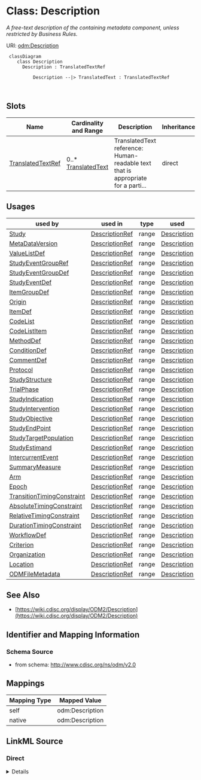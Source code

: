 # Class: Description


_A free-text description of the containing metadata component, unless restricted by Business Rules._





URI: [odm:Description](http://www.cdisc.org/ns/odm/v2.0/Description)



```mermaid
 classDiagram
    class Description
      Description : TranslatedTextRef
        
          Description --|> TranslatedText : TranslatedTextRef
        
      
```




<!-- no inheritance hierarchy -->


## Slots

| Name | Cardinality and Range | Description | Inheritance |
| ---  | --- | --- | --- |
| [TranslatedTextRef](TranslatedTextRef.md) | 0..* <br/> [TranslatedText](TranslatedText.md) | TranslatedText reference: Human-readable text that is appropriate for a parti... | direct |





## Usages

| used by | used in | type | used |
| ---  | --- | --- | --- |
| [Study](Study.md) | [DescriptionRef](DescriptionRef.md) | range | [Description](Description.md) |
| [MetaDataVersion](MetaDataVersion.md) | [DescriptionRef](DescriptionRef.md) | range | [Description](Description.md) |
| [ValueListDef](ValueListDef.md) | [DescriptionRef](DescriptionRef.md) | range | [Description](Description.md) |
| [StudyEventGroupRef](StudyEventGroupRef.md) | [DescriptionRef](DescriptionRef.md) | range | [Description](Description.md) |
| [StudyEventGroupDef](StudyEventGroupDef.md) | [DescriptionRef](DescriptionRef.md) | range | [Description](Description.md) |
| [StudyEventDef](StudyEventDef.md) | [DescriptionRef](DescriptionRef.md) | range | [Description](Description.md) |
| [ItemGroupDef](ItemGroupDef.md) | [DescriptionRef](DescriptionRef.md) | range | [Description](Description.md) |
| [Origin](Origin.md) | [DescriptionRef](DescriptionRef.md) | range | [Description](Description.md) |
| [ItemDef](ItemDef.md) | [DescriptionRef](DescriptionRef.md) | range | [Description](Description.md) |
| [CodeList](CodeList.md) | [DescriptionRef](DescriptionRef.md) | range | [Description](Description.md) |
| [CodeListItem](CodeListItem.md) | [DescriptionRef](DescriptionRef.md) | range | [Description](Description.md) |
| [MethodDef](MethodDef.md) | [DescriptionRef](DescriptionRef.md) | range | [Description](Description.md) |
| [ConditionDef](ConditionDef.md) | [DescriptionRef](DescriptionRef.md) | range | [Description](Description.md) |
| [CommentDef](CommentDef.md) | [DescriptionRef](DescriptionRef.md) | range | [Description](Description.md) |
| [Protocol](Protocol.md) | [DescriptionRef](DescriptionRef.md) | range | [Description](Description.md) |
| [StudyStructure](StudyStructure.md) | [DescriptionRef](DescriptionRef.md) | range | [Description](Description.md) |
| [TrialPhase](TrialPhase.md) | [DescriptionRef](DescriptionRef.md) | range | [Description](Description.md) |
| [StudyIndication](StudyIndication.md) | [DescriptionRef](DescriptionRef.md) | range | [Description](Description.md) |
| [StudyIntervention](StudyIntervention.md) | [DescriptionRef](DescriptionRef.md) | range | [Description](Description.md) |
| [StudyObjective](StudyObjective.md) | [DescriptionRef](DescriptionRef.md) | range | [Description](Description.md) |
| [StudyEndPoint](StudyEndPoint.md) | [DescriptionRef](DescriptionRef.md) | range | [Description](Description.md) |
| [StudyTargetPopulation](StudyTargetPopulation.md) | [DescriptionRef](DescriptionRef.md) | range | [Description](Description.md) |
| [StudyEstimand](StudyEstimand.md) | [DescriptionRef](DescriptionRef.md) | range | [Description](Description.md) |
| [IntercurrentEvent](IntercurrentEvent.md) | [DescriptionRef](DescriptionRef.md) | range | [Description](Description.md) |
| [SummaryMeasure](SummaryMeasure.md) | [DescriptionRef](DescriptionRef.md) | range | [Description](Description.md) |
| [Arm](Arm.md) | [DescriptionRef](DescriptionRef.md) | range | [Description](Description.md) |
| [Epoch](Epoch.md) | [DescriptionRef](DescriptionRef.md) | range | [Description](Description.md) |
| [TransitionTimingConstraint](TransitionTimingConstraint.md) | [DescriptionRef](DescriptionRef.md) | range | [Description](Description.md) |
| [AbsoluteTimingConstraint](AbsoluteTimingConstraint.md) | [DescriptionRef](DescriptionRef.md) | range | [Description](Description.md) |
| [RelativeTimingConstraint](RelativeTimingConstraint.md) | [DescriptionRef](DescriptionRef.md) | range | [Description](Description.md) |
| [DurationTimingConstraint](DurationTimingConstraint.md) | [DescriptionRef](DescriptionRef.md) | range | [Description](Description.md) |
| [WorkflowDef](WorkflowDef.md) | [DescriptionRef](DescriptionRef.md) | range | [Description](Description.md) |
| [Criterion](Criterion.md) | [DescriptionRef](DescriptionRef.md) | range | [Description](Description.md) |
| [Organization](Organization.md) | [DescriptionRef](DescriptionRef.md) | range | [Description](Description.md) |
| [Location](Location.md) | [DescriptionRef](DescriptionRef.md) | range | [Description](Description.md) |
| [ODMFileMetadata](ODMFileMetadata.md) | [DescriptionRef](DescriptionRef.md) | range | [Description](Description.md) |






## See Also

* [https://wiki.cdisc.org/display/ODM2/Description](https://wiki.cdisc.org/display/ODM2/Description)

## Identifier and Mapping Information







### Schema Source


* from schema: http://www.cdisc.org/ns/odm/v2.0





## Mappings

| Mapping Type | Mapped Value |
| ---  | ---  |
| self | odm:Description |
| native | odm:Description |





## LinkML Source

<!-- TODO: investigate https://stackoverflow.com/questions/37606292/how-to-create-tabbed-code-blocks-in-mkdocs-or-sphinx -->

### Direct

<details>
```yaml
name: Description
description: A free-text description of the containing metadata component, unless
  restricted by Business Rules.
from_schema: http://www.cdisc.org/ns/odm/v2.0
see_also:
- https://wiki.cdisc.org/display/ODM2/Description
slots:
- TranslatedTextRef
slot_usage:
  TranslatedTextRef:
    name: TranslatedTextRef
    multivalued: true
    domain_of:
    - Description
    - Question
    - Definition
    - Prompt
    - CRFCompletionInstructions
    - ImplementationNotes
    - CDISCNotes
    - ErrorMessage
    - Decode
    - Comment
    range: TranslatedText
    inlined: true
    inlined_as_list: true
class_uri: odm:Description

```
</details>

### Induced

<details>
```yaml
name: Description
description: A free-text description of the containing metadata component, unless
  restricted by Business Rules.
from_schema: http://www.cdisc.org/ns/odm/v2.0
see_also:
- https://wiki.cdisc.org/display/ODM2/Description
slot_usage:
  TranslatedTextRef:
    name: TranslatedTextRef
    multivalued: true
    domain_of:
    - Description
    - Question
    - Definition
    - Prompt
    - CRFCompletionInstructions
    - ImplementationNotes
    - CDISCNotes
    - ErrorMessage
    - Decode
    - Comment
    range: TranslatedText
    inlined: true
    inlined_as_list: true
attributes:
  TranslatedTextRef:
    name: TranslatedTextRef
    description: 'TranslatedText reference: Human-readable text that is appropriate
      for a particular language. TranslatedText elements typically occur in a series,
      presenting a set of alternative textual renditions for different languages and
      types.'
    from_schema: http://www.cdisc.org/ns/odm/v2.0
    rank: 1000
    multivalued: true
    identifier: false
    alias: TranslatedTextRef
    owner: Description
    domain_of:
    - Description
    - Question
    - Definition
    - Prompt
    - CRFCompletionInstructions
    - ImplementationNotes
    - CDISCNotes
    - ErrorMessage
    - Decode
    - Comment
    range: TranslatedText
    inlined: true
    inlined_as_list: true
class_uri: odm:Description

```
</details>